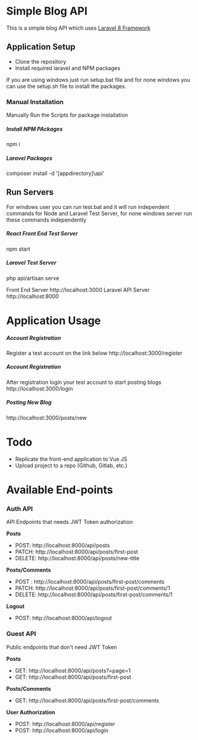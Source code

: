 # Simple Blog API
This is a simple blog API which uses [Laravel 8 Framework](https://github.com/laravel/laravel)
## Application Setup
 - Clone the repository
 - Install required laravel and NPM packages

If you are using windows just run setup.bat file and for none windows you can use the setup.sh file to install the packages.

### Manual Installation
Manually Run the Scripts for package installation
##### Install NPM PAckages
npm i
##### Laravel Packages
composer install -d '[appdirectory]\api'

## Run Servers
For windows user you can run test.bat and it will run independent commands for Node and Laravel Test Server, for none  windows server run these commands independently
##### React Front End Test Server
npm start
##### Laravel Test Server
php api/artisan serve

Front End Server http://localhost:3000
Laravel API Server http://localhost:8000

# Application Usage
##### Account Registration
Register a test account on the link below
http://localhost:3000/register
##### Account Registration
After registration login your test account to start posting blogs
http://localhost:3000/login
##### Posting New Blog
http://localhost:3000/posts/new


# Todo
- Replicate the front-end application to Vue JS
- Upload project to a repo (Github, Gitlab, etc.)

# Available End-points

### Auth API
API Endpoints that needs JWT Token authorization

**Posts**
- POST: http://localhost:8000/api/posts
- PATCH: http://localhost:8000/api/posts/first-post
- DELETE: http://localhost:8000/api/posts/new-title

**Posts/Comments**
- POST : http://localhost:8000/api/posts/first-post/comments
- PATCH: http://localhost:8000/api/posts/first-post/comments/1
- DELETE: http://localhost:8000/api/posts/first-post/comments/1

**Logout**
- POST: http://localhost:8000/api/logout

### Guest API
Public endpoints that don't need JWT Token

**Posts**
- GET: http://localhost:8000/api/posts?=page=1
- GET: http://localhost:8000/api/posts/first-post

**Posts/Comments**
- GET: http://localhost:8000/api/posts/first-post/comments



**User Authorization**
- POST: http://localhost:8000/api/register
- POST: http://localhost:8000/api/login



